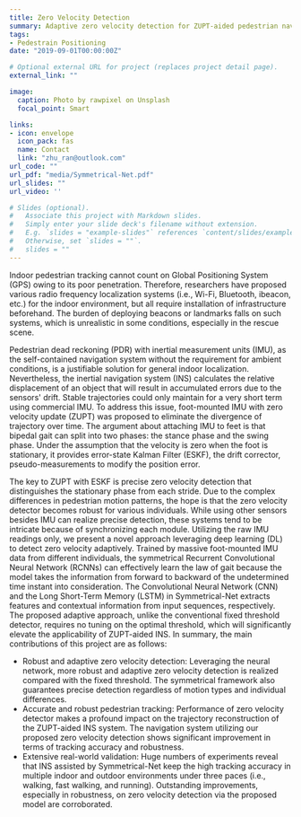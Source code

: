 ```yaml
---
title: Zero Velocity Detection
summary: Adaptive zero velocity detection for ZUPT-aided pedestrian navigation system.
tags:
- Pedestrain Positioning
date: "2019-09-01T00:00:00Z"

# Optional external URL for project (replaces project detail page).
external_link: ""

image:
  caption: Photo by rawpixel on Unsplash
  focal_point: Smart

links:
- icon: envelope
  icon_pack: fas
  name: Contact
  link: "zhu_ran@outlook.com"
url_code: ""
url_pdf: "media/Symmetrical-Net.pdf"
url_slides: ""
url_video: ''

# Slides (optional).
#   Associate this project with Markdown slides.
#   Simply enter your slide deck's filename without extension.
#   E.g. `slides = "example-slides"` references `content/slides/example-slides.md`.
#   Otherwise, set `slides = ""`.
#   slides = ""
---
```


Indoor pedestrian tracking cannot count on Global Positioning System (GPS) owing to its poor penetration. Therefore, researchers have proposed various radio frequency localization systems (i.e., Wi-Fi, Bluetooth, ibeacon, etc.) for the indoor environment, but all require installation of infrastructure beforehand. The burden of deploying beacons or landmarks falls on such systems, which is unrealistic in some conditions, especially in the rescue scene.

Pedestrian dead reckoning (PDR) with inertial measurement units (IMU), as the self-contained navigation system without the requirement for ambient conditions, is a justifiable solution for general indoor localization. Nevertheless, the inertial navigation system (INS) calculates the relative displacement of an object that will result in accumulated errors due to the sensors' drift. Stable trajectories could only maintain for a very short term using commercial IMU. To address this issue, foot-mounted IMU with zero velocity update (ZUPT) was proposed to eliminate the divergence of trajectory over time. The argument about attaching IMU to feet is that bipedal gait can split into two phases&#58; the stance phase and the swing phase. Under the assumption that the velocity is zero when the foot is stationary, it provides error-state Kalman Filter (ESKF), the drift corrector, pseudo-measurements to modify the position error.

The key to ZUPT with ESKF is precise zero velocity detection that distinguishes the stationary phase from each stride. Due to the complex differences in pedestrian motion patterns, the hope is that the zero velocity detector becomes robust for various individuals. While using other sensors besides IMU can realize precise detection, these systems tend to be intricate because of synchronizing each module. Utilizing the raw IMU readings only, we present a novel approach leveraging deep learning (DL) to detect zero velocity adaptively. Trained by massive foot-mounted IMU data from different individuals, the symmetrical Recurrent Convolutional Neural Network (RCNNs) can effectively learn the law of gait because the model takes the information from forward to backward of the undetermined time instant into consideration. The Convolutional Neural Network (CNN) and the Long Short-Term Memory (LSTM) in Symmetrical-Net extracts features and contextual information from input sequences, respectively. The proposed adaptive approach, unlike the conventional fixed threshold detector, requires no tuning on the optimal threshold, which will significantly elevate the applicability of ZUPT-aided INS. In summary, the main contributions of this project are as follows&#58;

- Robust and adaptive zero velocity detection&#58; Leveraging the neural network, more robust and adaptive zero velocity detection is realized compared with the fixed threshold. The symmetrical framework also guarantees precise detection regardless of motion types and individual differences.
- Accurate and robust pedestrian tracking&#58; Performance of zero velocity detector makes a profound impact on the trajectory reconstruction of the ZUPT-aided INS system. The navigation system utilizing our proposed zero velocity detection shows significant improvement in terms of tracking accuracy and robustness.
- Extensive real-world validation&#58; Huge numbers of experiments reveal that INS assisted by Symmetrical-Net keep the high tracking accuracy in multiple indoor and outdoor environments under three paces (i.e., walking, fast walking, and running). Outstanding improvements, especially in robustness, on zero velocity detection via the proposed model are corroborated.

